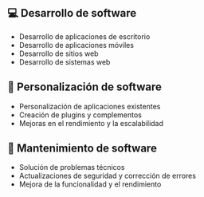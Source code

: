 ## 💻 Desarrollo de software
- Desarrollo de aplicaciones de escritorio
- Desarrollo de aplicaciones móviles
- Desarrollo de sitios web
- Desarrollo de sistemas web

## 🔧 Personalización de software
- Personalización de aplicaciones existentes
- Creación de plugins y complementos
- Mejoras en el rendimiento y la escalabilidad

## 🔩 Mantenimiento de software
- Solución de problemas técnicos
- Actualizaciones de seguridad y corrección de errores
- Mejora de la funcionalidad y el rendimiento
